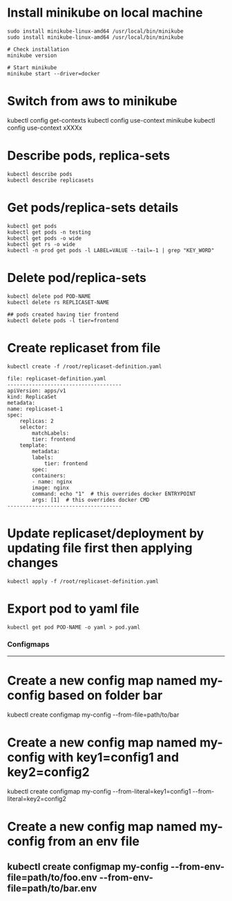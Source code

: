 # Install minikube on local machine
    sudo install minikube-linux-amd64 /usr/local/bin/minikube
    sudo install minikube-linux-amd64 /usr/local/bin/minikube

    # Check installation
    minikube version

    # Start minikube
    minikube start --driver=docker

# Switch from aws to minikube
kubectl config get-contexts
kubectl config use-context minikube
kubectl config use-context xXXXx

# Describe pods, replica-sets
    kubectl describe pods
    kubectl describe replicasets
# Get pods/replica-sets details
    kubectl get pods
    kubectl get pods -n testing
    kubectl get pods -o wide
    kubectl get rs -o wide
    kubectl -n prod get pods -l LABEL=VALUE --tail=-1 | grep "KEY_WORD"

# Delete pod/replica-sets
    kubectl delete pod POD-NAME
    kubectl delete rs REPLICASET-NAME

    ## pods created having tier frontend
    kubectl delete pods -l tier=frontend

# Create replicaset from file
    kubectl create -f /root/replicaset-definition.yaml

    file: replicaset-definition.yaml
    -------------------------------------
    apiVersion: apps/v1
    kind: ReplicaSet
    metadata:
    name: replicaset-1
    spec:
        replicas: 2
        selector:
            matchLabels:
            tier: frontend
        template:
            metadata:
            labels:
                tier: frontend
            spec:
            containers:
            - name: nginx
            image: nginx
            command: echo "1"  # this overrides docker ENTRYPOINT
            args: [1]  # this overrides docker CMD
    -------------------------------------

# Update replicaset/deployment by updating file first then applying changes
    kubectl apply -f /root/replicaset-definition.yaml

# Export pod to yaml file
    kubectl get pod POD-NAME -o yaml > pod.yaml


### Configmaps
-------------------------------------
# Create a new config map named my-config based on folder bar
kubectl create configmap my-config --from-file=path/to/bar

# Create a new config map named my-config with key1=config1 and key2=config2
kubectl create configmap my-config --from-literal=key1=config1 --from-literal=key2=config2

# Create a new config map named my-config from an env file
kubectl create configmap my-config --from-env-file=path/to/foo.env --from-env-file=path/to/bar.env
-------------------------------------